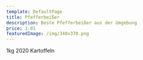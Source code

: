 ```yaml
---
template: DefaultPage
title: Pfefferbeißer
description: Beste Pfefferbeißer aus der Umgebung
price: 1.01
featuredImage: /img/340x370.png
---
```

1kg 2020 Kartoffeln